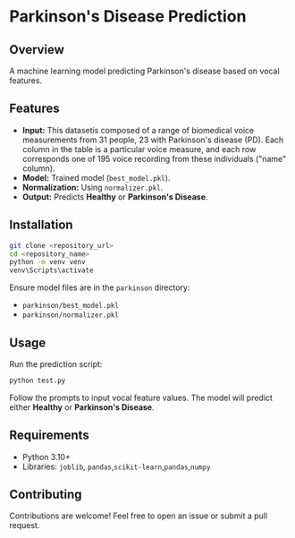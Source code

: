 # Parkinson's Disease Prediction

## Overview
A machine learning model predicting Parkinson's disease based on vocal features.

## Features
- **Input:** This datasetis composed of a range of biomedical voice measurements from 31 people, 23 with Parkinson's disease (PD). Each column in the table is a particular voice measure, and each row corresponds one of 195 voice recording from these individuals ("name" column).
- **Model:** Trained model (`best_model.pkl`).
- **Normalization:** Using `normalizer.pkl`.
- **Output:** Predicts **Healthy** or **Parkinson's Disease**.

## Installation
```bash
git clone <repository_url>
cd <repository_name>
python -m venv venv
venv\Scripts\activate
```

Ensure model files are in the `parkinson` directory:
- `parkinson/best_model.pkl`
- `parkinson/normalizer.pkl`

## Usage
Run the prediction script:
```bash
python test.py
```
Follow the prompts to input vocal feature values. The model will predict either **Healthy** or **Parkinson's Disease**.

## Requirements
- Python 3.10+
- Libraries: `joblib`, `pandas`,`scikit-learn`,`pandas`,`numpy`
  
## Contributing
Contributions are welcome! Feel free to open an issue or submit a pull request.
